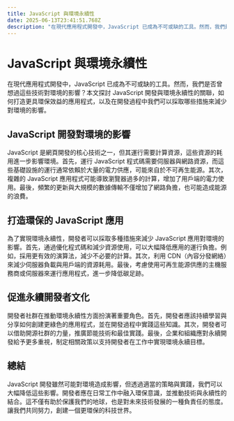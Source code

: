 ```yaml
---
title: JavaScript 與環境永續性
date: 2025-06-13T23:41:51.768Z
description: "在現代應用程式開發中，JavaScript 已成為不可或缺的工具。然而，我們是否曾想過這些技術對環境的影響？本文探討 JavaScript 開發與環境永續性的關聯，如何打造更具環保效益的應用程式，以及在開發過程中我們可以採取哪些措施來減少對環境的影響。"
---
```


# JavaScript 與環境永續性

在現代應用程式開發中，JavaScript 已成為不可或缺的工具。然而，我們是否曾想過這些技術對環境的影響？本文探討 JavaScript 開發與環境永續性的關聯，如何打造更具環保效益的應用程式，以及在開發過程中我們可以採取哪些措施來減少對環境的影響。

## JavaScript 開發對環境的影響

JavaScript 是網頁開發的核心技術之一，但其運行需要計算資源，這些資源的耗用進一步影響環境。首先，運行 JavaScript 程式碼需要伺服器與網路資源，而這些基礎設施的運行通常依賴於大量的電力供應，可能來自於不可再生能源。其次，複雜的 JavaScript 應用程式可能導致瀏覽器過多的計算，增加了用戶端的電力使用。最後，頻繁的更新與大規模的數據傳輸不僅增加了網路負擔，也可能造成能源的浪費。

## 打造環保的 JavaScript 應用

為了實現環境永續性，開發者可以採取多種措施來減少 JavaScript 應用對環境的影響。首先，通過優化程式碼和減少資源使用，可以大幅降低應用的運行負擔。例如，採用更有效的演算法，減少不必要的計算。其次，利用 CDN（內容分發網絡）來減少伺服器負載與用戶端的資源耗用。最後，考慮使用可再生能源供應的主機服務商或伺服器來運行應用程式，進一步降低碳足跡。

## 促進永續開發者文化

開發者社群在推動環境永續性方面扮演著重要角色。首先，開發者應該持續學習與分享如何創建更綠色的應用程式，並在開發過程中實踐這些知識。其次，開發者可以借助開源社群的力量，推廣節能技術和最佳實踐。最後，企業和組織應對永續開發給予更多重視，制定相關政策以支持開發者在工作中實現環境永續目標。

## 總結

JavaScript 開發雖然可能對環境造成影響，但透過適當的策略與實踐，我們可以大幅降低這些影響。開發者應在日常工作中融入環保意識，並推動技術與永續性的結合。這不僅有助於保護我們的地球，也是對未來技術發展的一種負責任的態度。讓我們共同努力，創建一個更環保的科技世界。